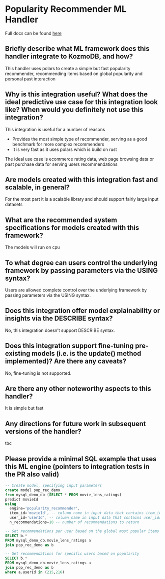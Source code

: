 # Popularity Recommender ML Handler

Full docs can be found [here](https://docs.google.com/document/d/1kUlHZDdmbJqn0pUJRBJsaeulOzPXXJv7ALVUNmbZRJw/edit?usp=sharing)

## Briefly describe what ML framework does this handler integrate to KozmoDB, and how?
This handler uses polars to create a simple but fast popularity recommender, recommending items based on global popularity and personal past interaction

## Why is this integration useful? What does the ideal predictive use case for this integration look like? When would you definitely not use this integration?

This integration is useful for a number of reasons
- Provides the most simple type of recommender, serving as a good benchmark for more complex recommenders
- It is very fast as it uses polars which is build on rust

The ideal use case is ecommerce rating data, web page browsing data or past purchase data for serving users recommendations

## Are models created with this integration fast and scalable, in general?
For the most part it is a scalable library and should support fairly large input datasets

## What are the recommended system specifications for models created with this framework?
The models will run on cpu

## To what degree can users control the underlying framework by passing parameters via the USING syntax?
Users are allowed complete control over the underlying framework by passing parameters via the USING syntax.

## Does this integration offer model explainability or insights via the DESCRIBE syntax?
No, this integration doesn't support DESCRIBE syntax.

## Does this integration support fine-tuning pre-existing models (i.e. is the update() method implemented)? Are there any caveats?
No, fine-tuning is not supported.

## Are there any other noteworthy aspects to this handler?
It is simple but fast


## Any directions for future work in subsequent versions of the handler?
tbc


## Please provide a minimal SQL example that uses this ML engine (pointers to integration tests in the PR also valid)
```sql
-- Create model, specifying input parameters
create model pop_rec_demo
from mysql_demo_db (SELECT * FROM movie_lens_ratings)
predict movieId
using
  engine='popularity_recommender',
  item_id='movieId', -- column name in input data that contains item_ids
  user_id='userId', -- column name in input data that contains user_ids
  n_recommendations=10 -- number of recommendations to return

-- Get recommendations per user based on the global most popular items
SELECT b.*
FROM mysql_demo_db.movie_lens_ratings a
join pop_rec_demo as b

-- Get recommendations for specific users based on popularity
SELECT b.*
FROM mysql_demo_db.movie_lens_ratings a
join pop_rec_demo as b
where a.userId in (215,216)
```
